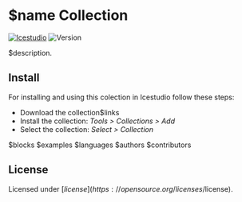 # $name Collection

[![Icestudio][icestudio-image]][icestudio-url]
![Version][version-image]

$description.

## Install

For installing and using this colection in Icestudio follow these steps:

* Download the collection$links
* Install the collection: *Tools > Collections > Add*
* Select the collection: *Select > Collection*

$blocks
$examples
$languages
$authors
$contributors
## License

Licensed under [$license](https://opensource.org/licenses/$license).

<!-- Badges -->
[icestudio-image]: https://img.shields.io/badge/collection-icestudio-blue.svg
[icestudio-url]: https://github.com/FPGAwars/icestudio
[version-image]: https://img.shields.io/badge/version-v$version-orange.svg
